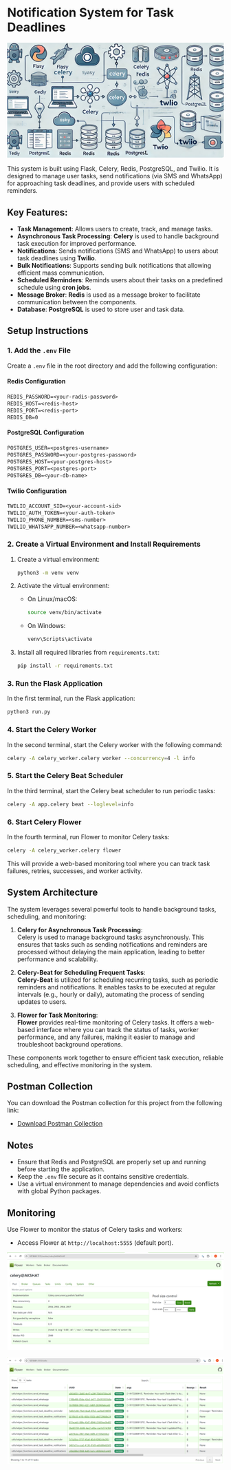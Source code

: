 # Notification System for Task Deadlines

![alt text]({E3F4EDAE-FDBB-43A5-AF5D-2EFE36E141B8}.png)

This system is built using Flask, Celery, Redis, PostgreSQL, and Twilio. It is designed to manage user tasks, send notifications (via SMS and WhatsApp) for approaching task deadlines, and provide users with scheduled reminders.

## Key Features:

- **Task Management**: Allows users to create, track, and manage tasks.
- **Asynchronous Task Processing**: **Celery** is used to handle background task execution for improved performance.
- **Notifications**: Sends notifications (SMS and WhatsApp) to users about task deadlines using **Twilio**.
- **Bulk Notifications**: Supports sending bulk notifications that allowing efficient mass communication.
- **Scheduled Reminders**: Reminds users about their tasks on a predefined schedule using **cron jobs**.
- **Message Broker**: **Redis** is used as a message broker to facilitate communication between the components.
- **Database**: **PostgreSQL** is used to store user and task data.


## Setup Instructions

### 1. Add the `.env` File
Create a `.env` file in the root directory and add the following configuration:

#### Redis Configuration
```
REDIS_PASSWORD=<your-radis-password>
REDIS_HOST=<redis-host>
REDIS_PORT=<redis-port>
REDIS_DB=0
```

#### PostgreSQL Configuration
```
POSTGRES_USER=<postgres-username>
POSTGRES_PASSWORD=<your-postgres-password>
POSTGRES_HOST=<your-postgres-host>
POSTGRES_PORT=<postgres-port>
POSTGRES_DB=<your-db-name>
```

#### Twilio Configuration
```
TWILIO_ACCOUNT_SID=<your-account-sid>
TWILIO_AUTH_TOKEN=<your-auth-token>
TWILIO_PHONE_NUMBER=<sms-number>
TWILIO_WHATSAPP_NUMBER=<whatsapp-number>
```

### 2. Create a Virtual Environment and Install Requirements
1. Create a virtual environment:
   ```bash
   python3 -m venv venv
   ```

2. Activate the virtual environment:
   - On Linux/macOS:
     ```bash
     source venv/bin/activate
     ```
   - On Windows:
     ```bash
     venv\Scripts\activate
     ```

3. Install all required libraries from `requirements.txt`:
   ```bash
   pip install -r requirements.txt
   ```

### 3. Run the Flask Application
In the first terminal, run the Flask application:
```bash
python3 run.py
```


### 4. Start the Celery Worker
In the second terminal, start the Celery worker with the following command:
```bash
celery -A celery_worker.celery worker --concurrency=4 -l info
```

### 5. Start the Celery Beat Scheduler
In the third terminal, start the Celery beat scheduler to run periodic tasks:
```bash
celery -A app.celery beat --loglevel=info
```

### 6. Start Celery Flower
In the fourth terminal, run Flower to monitor Celery tasks:
```bash
celery -A celery_worker.celery flower
```

This will provide a web-based monitoring tool where you can track task failures, retries, successes, and worker activity.

## System Architecture

The system leverages several powerful tools to handle background tasks, scheduling, and monitoring:

1. **Celery for Asynchronous Task Processing**:  
   Celery is used to manage background tasks asynchronously. This ensures that tasks such as sending notifications and reminders are processed without delaying the main application, leading to better performance and scalability.

2. **Celery-Beat for Scheduling Frequent Tasks**:  
   **Celery-Beat** is utilized for scheduling recurring tasks, such as periodic reminders and notifications. It enables tasks to be executed at regular intervals (e.g., hourly or daily), automating the process of sending updates to users.

3. **Flower for Task Monitoring**:  
   **Flower** provides real-time monitoring of Celery tasks. It offers a web-based interface where you can track the status of tasks, worker performance, and any failures, making it easier to manage and troubleshoot background operations.

These components work together to ensure efficient task execution, reliable scheduling, and effective monitoring in the system.

## Postman Collection

You can download the Postman collection for this project from the following link:

- [Download Postman Collection](./Notification%20System.postman_collection.json)


## Notes
- Ensure that Redis and PostgreSQL are properly set up and running before starting the application.
- Keep the `.env` file secure as it contains sensitive credentials.
- Use a virtual environment to manage dependencies and avoid conflicts with global Python packages.

## Monitoring
Use Flower to monitor the status of Celery tasks and workers:
- Access Flower at `http://localhost:5555` (default port).


![alt text]({BB7E31E1-FE2C-471C-A78B-1E635B30FD6B}.png)

![alt text]({D229CC7A-BAB3-4DDF-92FB-03660D94741B}.png)


